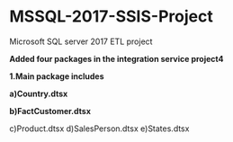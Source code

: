 # MSSQL-2017-SSIS-Project
Microsoft SQL server 2017 ETL project

****Added four packages in the integration service project4****

****1.Main package includes****

  ****a)Country.dtsx****
  
  ****b)FactCustomer.dtsx****
  
  c)Product.dtsx
  d)SalesPerson.dtsx
  e)States.dtsx
